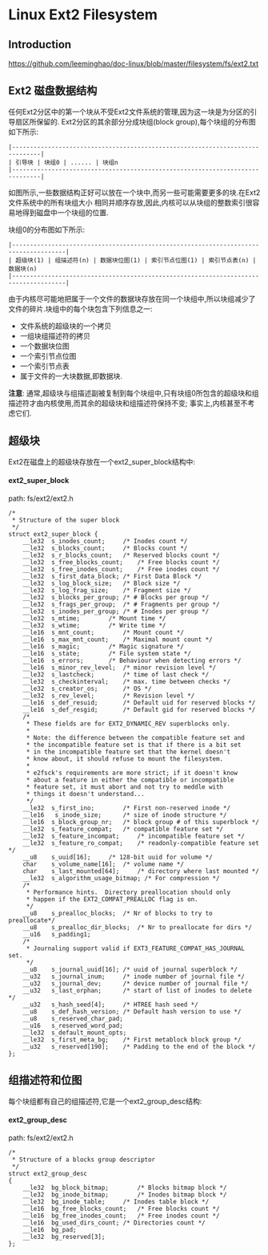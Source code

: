 Linux Ext2 Filesystem
================================================================================

Introduction
--------------------------------------------------------------------------------

https://github.com/leeminghao/doc-linux/blob/master/filesystem/fs/ext2.txt

Ext2 磁盘数据结构
--------------------------------------------------------------------------------

任何Ext2分区中的第一个块从不受Ext2文件系统的管理,因为这一块是为分区的引导扇区所保留的.
Ext2分区的其余部分分成块组(block group),每个块组的分布图如下所示:

```
|------------------------------------------------------------------------------|
| 引导块 | 块组0 | ...... | 块组n
|------------------------------------------------------------------------------|
```
如图所示,一些数据结构正好可以放在一个块中,而另一些可能需要更多的块.在Ext2文件系统中的所有块组大小
相同并顺序存放,因此,内核可以从块组的整数索引很容易地得到磁盘中一个块组的位置.

块组0的分布图如下所示:

```
|-------------------------------------------------------------------------------------|
| 超级块(1) | 组描述符(n) | 数据块位图(1) | 索引节点位图(1) | 索引节点表(n) | 数据块(n)
|-------------------------------------------------------------------------------------|
```

由于内核尽可能地把属于一个文件的数据块存放在同一个块组中,所以块组减少了文件的碎片.块组中的每个块包含下列信息之一:

* 文件系统的超级块的一个拷贝
* 一组块组描述符的拷贝
* 一个数据块位图
* 一个索引节点位图
* 一个索引节点表
* 属于文件的一大块数据,即数据块.

**注意**: 通常,超级块与组描述副被复制到每个块组中,只有块组0所包含的超级块和组描述符才由内核使用,而其余的超级块和组描述符保持不变;
事实上,内核甚至不考虑它们.

超级块
--------------------------------------------------------------------------------

Ext2在磁盘上的超级块存放在一个ext2_super_block结构中:

#### ext2_super_block

path: fs/ext2/ext2.h
```
/*
 * Structure of the super block
 */
struct ext2_super_block {
	__le32	s_inodes_count;		/* Inodes count */
	__le32	s_blocks_count;		/* Blocks count */
	__le32	s_r_blocks_count;	/* Reserved blocks count */
	__le32	s_free_blocks_count;	/* Free blocks count */
	__le32	s_free_inodes_count;	/* Free inodes count */
	__le32	s_first_data_block;	/* First Data Block */
	__le32	s_log_block_size;	/* Block size */
	__le32	s_log_frag_size;	/* Fragment size */
	__le32	s_blocks_per_group;	/* # Blocks per group */
	__le32	s_frags_per_group;	/* # Fragments per group */
	__le32	s_inodes_per_group;	/* # Inodes per group */
	__le32	s_mtime;		/* Mount time */
	__le32	s_wtime;		/* Write time */
	__le16	s_mnt_count;		/* Mount count */
	__le16	s_max_mnt_count;	/* Maximal mount count */
	__le16	s_magic;		/* Magic signature */
	__le16	s_state;		/* File system state */
	__le16	s_errors;		/* Behaviour when detecting errors */
	__le16	s_minor_rev_level; 	/* minor revision level */
	__le32	s_lastcheck;		/* time of last check */
	__le32	s_checkinterval;	/* max. time between checks */
	__le32	s_creator_os;		/* OS */
	__le32	s_rev_level;		/* Revision level */
	__le16	s_def_resuid;		/* Default uid for reserved blocks */
	__le16	s_def_resgid;		/* Default gid for reserved blocks */
	/*
	 * These fields are for EXT2_DYNAMIC_REV superblocks only.
	 *
	 * Note: the difference between the compatible feature set and
	 * the incompatible feature set is that if there is a bit set
	 * in the incompatible feature set that the kernel doesn't
	 * know about, it should refuse to mount the filesystem.
	 *
	 * e2fsck's requirements are more strict; if it doesn't know
	 * about a feature in either the compatible or incompatible
	 * feature set, it must abort and not try to meddle with
	 * things it doesn't understand...
	 */
	__le32	s_first_ino; 		/* First non-reserved inode */
	__le16   s_inode_size; 		/* size of inode structure */
	__le16	s_block_group_nr; 	/* block group # of this superblock */
	__le32	s_feature_compat; 	/* compatible feature set */
	__le32	s_feature_incompat; 	/* incompatible feature set */
	__le32	s_feature_ro_compat; 	/* readonly-compatible feature set */
	__u8	s_uuid[16];		/* 128-bit uuid for volume */
	char	s_volume_name[16]; 	/* volume name */
	char	s_last_mounted[64]; 	/* directory where last mounted */
	__le32	s_algorithm_usage_bitmap; /* For compression */
	/*
	 * Performance hints.  Directory preallocation should only
	 * happen if the EXT2_COMPAT_PREALLOC flag is on.
	 */
	__u8	s_prealloc_blocks;	/* Nr of blocks to try to preallocate*/
	__u8	s_prealloc_dir_blocks;	/* Nr to preallocate for dirs */
	__u16	s_padding1;
	/*
	 * Journaling support valid if EXT3_FEATURE_COMPAT_HAS_JOURNAL set.
	 */
	__u8	s_journal_uuid[16];	/* uuid of journal superblock */
	__u32	s_journal_inum;		/* inode number of journal file */
	__u32	s_journal_dev;		/* device number of journal file */
	__u32	s_last_orphan;		/* start of list of inodes to delete */
	__u32	s_hash_seed[4];		/* HTREE hash seed */
	__u8	s_def_hash_version;	/* Default hash version to use */
	__u8	s_reserved_char_pad;
	__u16	s_reserved_word_pad;
	__le32	s_default_mount_opts;
 	__le32	s_first_meta_bg; 	/* First metablock block group */
	__u32	s_reserved[190];	/* Padding to the end of the block */
};
```

组描述符和位图
--------------------------------------------------------------------------------

每个块组都有自己的组描述符,它是一个ext2_group_desc结构:

#### ext2_group_desc

path: fs/ext2/ext2.h
```
/*
 * Structure of a blocks group descriptor
 */
struct ext2_group_desc
{
	__le32	bg_block_bitmap;		/* Blocks bitmap block */
	__le32	bg_inode_bitmap;		/* Inodes bitmap block */
	__le32	bg_inode_table;		/* Inodes table block */
	__le16	bg_free_blocks_count;	/* Free blocks count */
	__le16	bg_free_inodes_count;	/* Free inodes count */
	__le16	bg_used_dirs_count;	/* Directories count */
	__le16	bg_pad;
	__le32	bg_reserved[3];
};
```